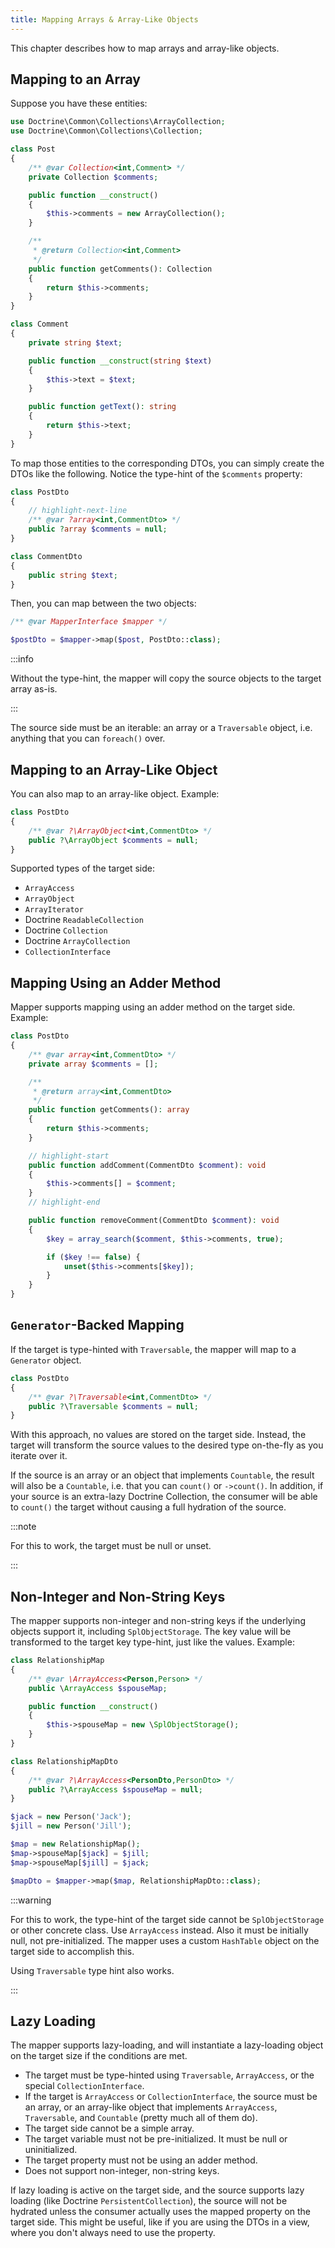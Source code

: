 ```yaml
---
title: Mapping Arrays & Array-Like Objects
---
```


This chapter describes how to map arrays and array-like objects.

## Mapping to an Array

Suppose you have these entities:

```php
use Doctrine\Common\Collections\ArrayCollection;
use Doctrine\Common\Collections\Collection;

class Post
{
    /** @var Collection<int,Comment> */
    private Collection $comments;

    public function __construct()
    {
        $this->comments = new ArrayCollection();
    }

    /**
     * @return Collection<int,Comment>
     */
    public function getComments(): Collection
    {
        return $this->comments;
    }
}

class Comment
{
    private string $text;

    public function __construct(string $text)
    {
        $this->text = $text;
    }

    public function getText(): string
    {
        return $this->text;
    }
}
```

To map those entities to the corresponding DTOs, you can simply create the DTOs
like the following. Notice the type-hint of the `$comments` property:

```php
class PostDto
{
    // highlight-next-line
    /** @var ?array<int,CommentDto> */
    public ?array $comments = null;
}

class CommentDto
{
    public string $text;
}
```

Then, you can map between the two objects:

```php
/** @var MapperInterface $mapper */

$postDto = $mapper->map($post, PostDto::class);
```

:::info

Without the type-hint, the mapper will copy the source objects to the target
array as-is.

:::

The source side must be an iterable: an array or a `Traversable` object, i.e.
anything that you can `foreach()` over.

## Mapping to an Array-Like Object

You can also map to an array-like object. Example:

```php
class PostDto
{
    /** @var ?\ArrayObject<int,CommentDto> */
    public ?\ArrayObject $comments = null;
}
```

Supported types of the target side:

* `ArrayAccess`
* `ArrayObject`
* `ArrayIterator`
* Doctrine `ReadableCollection`
* Doctrine `Collection`
* Doctrine `ArrayCollection`
* `CollectionInterface`

## Mapping Using an Adder Method

Mapper supports mapping using an adder method on the target side. Example:

```php
class PostDto
{
    /** @var array<int,CommentDto> */
    private array $comments = [];

    /**
     * @return array<int,CommentDto>
     */
    public function getComments(): array
    {
        return $this->comments;
    }

    // highlight-start
    public function addComment(CommentDto $comment): void
    {
        $this->comments[] = $comment;
    }
    // highlight-end

    public function removeComment(CommentDto $comment): void
    {
        $key = array_search($comment, $this->comments, true);

        if ($key !== false) {
            unset($this->comments[$key]);
        }
    }
}
```

## `Generator`-Backed Mapping

If the target is type-hinted with `Traversable`, the mapper will map to a
`Generator` object.

```php
class PostDto
{
    /** @var ?\Traversable<int,CommentDto> */
    public ?\Traversable $comments = null;
}
```

With this approach, no values are stored on the target side. Instead, the target
will transform the source values to the desired type on-the-fly as you iterate
over it.

If the source is an array or an object that implements `Countable`, the result
will also be a `Countable`, i.e. that you can `count()` or `->count()`. In
addition, if your source is an extra-lazy Doctrine Collection, the consumer will
be able to `count()` the target without causing a full hydration of the source.

:::note

For this to work, the target must be null or unset.

:::

## Non-Integer and Non-String Keys

The mapper supports non-integer and non-string keys if the underlying objects
support it, including `SplObjectStorage`. The key value will be transformed to the
target key type-hint, just like the values. Example:

```php
class RelationshipMap
{
    /** @var \ArrayAccess<Person,Person> */
    public \ArrayAccess $spouseMap;

    public function __construct()
    {
        $this->spouseMap = new \SplObjectStorage();
    }
}

class RelationshipMapDto
{
    /** @var ?\ArrayAccess<PersonDto,PersonDto> */
    public ?\ArrayAccess $spouseMap = null;
}

$jack = new Person('Jack');
$jill = new Person('Jill');

$map = new RelationshipMap();
$map->spouseMap[$jack] = $jill;
$map->spouseMap[$jill] = $jack;

$mapDto = $mapper->map($map, RelationshipMapDto::class);
```

:::warning

For this to work, the type-hint of the target side cannot be `SplObjectStorage`
or other concrete class. Use `ArrayAccess` instead. Also it must be initially
null, not pre-initialized. The mapper uses a custom `HashTable` object on the
target side to accomplish this.

Using `Traversable` type hint also works.

:::

## Lazy Loading

The mapper supports lazy-loading, and will instantiate a lazy-loading object on
the target size if the conditions are met.

* The target must be type-hinted using `Traversable`, `ArrayAccess`, or the
  special `CollectionInterface`.
* If the target is `ArrayAccess` or `CollectionInterface`, the source must be an
  array, or an array-like object that implements `ArrayAccess`, `Traversable`,
  and `Countable` (pretty much all of them do).
* The target side cannot be a simple array.
* The target variable must not be pre-initialized. It must be null or
  uninitialized.
* The target property must not be using an adder method.
* Does not support non-integer, non-string keys.

If lazy loading is active on the target side, and the source supports lazy
loading (like Doctrine `PersistentCollection`), the source will not be hydrated
unless the consumer actually uses the mapped property on the target side. This
might be useful, like if you are using the DTOs in a view, where you don't
always need to use the property.